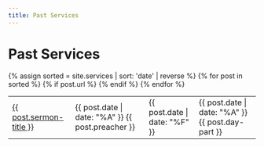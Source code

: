 ```yaml
---
title: Past Services
---
```


# Past Services

<!-- <ul> -->
<table>
  {% assign sorted = site.services | sort: 'date' | reverse %}
  {% for post in sorted %}
    {% if post.url %}
        <!-- <li> -->
        <tr>
          <td><a href="{{ post.url }}">{{ post.sermon-title }}</a></td>
          <td>{{ post.date | date: "%A" }} {{ post.preacher }}</td>
          <td>{{ post.date | date: "%F" }}</td>
          <td>{{ post.date | date: "%A" }} {{ post.day-part }}</td>
        </tr>
        <!-- </li> -->
    {% endif %}
  {% endfor %}
</table>
<!-- </ul> -->